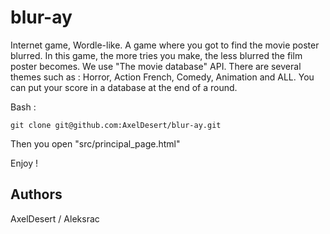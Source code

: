 # blur-ay

Internet game, Wordle-like. A game where you got to find the movie poster blurred. In this game, the more tries you make, the less blurred the film poster becomes.
We use "The movie database" API. There are several themes such as : Horror, Action French, Comedy, Animation and ALL. You can put your score in a database at the end of a round.

Bash :
```
git clone git@github.com:AxelDesert/blur-ay.git
```

Then you open "src/principal_page.html"

Enjoy !

## Authors

AxelDesert  /  Aleksrac